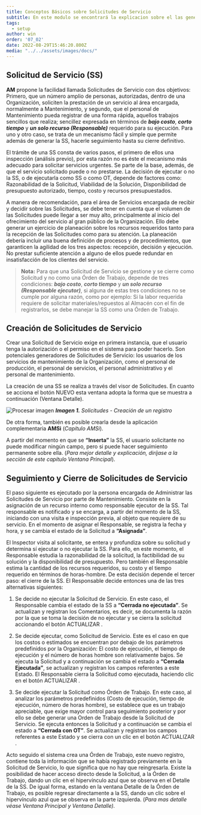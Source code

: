 ```yaml
---
title: Conceptos Básicos sobre Solicitudes de Servicio
subtitle: En este modulo se encontrará la explicacion sobre el las generalidades y momentos de la Solicitud de Servicio.
tags:
  - setup
author: win
order: '07_02'
date: 2022-08-29T15:46:20.800Z
media: "../../assets/images/docs/"
---
```


## Solicitud de Servicio (SS)


**AM** propone la facilidad llamada Solicitudes de Servicio con dos objetivos: Primero, que un número amplio de personas, autorizadas, dentro de una Organización, soliciten la prestación de un servicio al área encargada, normalmente a Mantenimiento, y segundo, que el personal de Mantenimiento pueda registrar de una forma rápida, aquellos trabajos sencillos que realiza; sencillez expresada en términos de ***bajo costo***, ***corto tiempo*** y ***un solo recurso (Responsable)*** requerido para su ejecución. Para uno y otro caso, se trata de un mecanismo fácil y simple que permite además de generar la SS, hacerle seguimiento hasta su cierre definitivo.


El trámite de una SS consta de varios pasos, el primero de ellos una inspección (análisis previo), por esta razón no es éste el mecanismo más adecuado para solicitar servicios urgentes. Se parte de la base, además, de que el servicio solicitado puede o no prestarse. La decisión de ejecutar o no la SS, o de ejecutarla como SS o como OT, depende de factores como: Razonabilidad de la Solicitud, Viabilidad de la Solución, Disponibilidad de presupuesto autorizado, tiempo, costo y recursos presupuestados.


A manera de recomendación, para el área de Servicios encargada de recibir y decidir sobre las Solicitudes, se debe tener en cuenta que el volumen de las Solicitudes puede llegar a ser muy alto, principalmente al inicio del ofrecimiento del servicio al gran público de la Organización. Ello debe generar un ejercicio de planeación sobre los recursos requeridos tanto para la recepción de las Solicitudes como para su atención. La planeación debería incluir una buena definición de procesos y de procedimientos, que garanticen la agilidad de los tres aspectos: recepción, decisión y ejecución. No prestar suficiente atención a alguno de ellos puede redundar en insatisfacción de los clientes del servicio.

>**Nota:** Para que una Solicitud de Servicio se gestione y se cierre como Solicitud y no como una Órden de Trabajo, depende de tres condiciones: ***bajo costo***, ***corto tiempo*** y ***un solo recurso (Responsable ejecutor)***, si alguna de estas tres condiciones no se cumple por alguna razón, como por ejemplo: Si la labor requerida requiere de solicitar materiales/repuestos al Almacén con el fin de registrarlos, se debe manejar la SS como una Órden de Trabajo.

## Creación de Solicitudes de Servicio

Crear una Solicitud de Servicio exige en primera instancia, que el  usuario tenga la autorización  o el permiso en el sistema para poder hacerlo. Son  potenciales generadores  de Solicitudes de Servicio: los usuarios de los servicios de mantenimiento  de la Organización, como  el  personal  de  producción,  el  personal  de  servicios,  el  personal administrativo y el personal de mantenimiento.

La creación de una SS se realiza a través del visor de Solicitudes. En cuanto se acciona el botón <a class="btn white">NUEVO</a> esta ventana adopta  la  forma  que  se  muestra  a  continuación (Ventana Detalle).


![Procesar imagen](../../assets/images/cap07/chp07_img01.png)
***Imagen 1.** Solicitudes - Creación de un registro*


De otra forma, también es posible crearla desde la aplicación complementaria **AMSi** (_Capítulo AMSi_). 

A partir del momento en que se **“Inserta”** la SS, el usuario solicitante no puede modificar ningún campo, pero si puede hacer seguimiento permanente sobre ella. (_Para mejor detalle y explicación, diríjase a la sección de este capítulo Ventana Principal_).



## Seguimiento y Cierre de Solicitudes de Servicio

El paso siguiente es ejecutado por la persona encargada de Administrar las Solicitudes de Servicio por parte de Mantenimiento. Consiste en la asignación de un recurso  interno como responsable  ejecutor de la SS. Tal responsable es notificado y se  encarga, a  partir del momento de la SS, iniciando con una visita e inspección previa, al objeto que requiere de su servicio. En el momento de asignar el Responsable, se registra la fecha y hora, y se cambia el estado de la Solicitud a  **“Asignada”**. 

El Inspector visita al solicitante, se entera y profundiza sobre su solicitud y  determina  sí ejecutar o no ejecutar la SS. Para ello, en este momento, el  Responsable estudia la razonabilidad  de  la  solicitud,  la  factibilidad  de   su   solución  y  la  disponibilidad  de presupuesto. Pero también el Responsable estima la cantidad de los recursos requeridos, su costo y el tiempo requerido en términos de horas-hombre. De esta decisión depende el tercer  paso: el  cierre  de  la  SS.  El  Responsable  decide  entonces  una  de  las  tres alternativas siguientes:

1.  Se decide no ejecutar la Solicitud de Servicio. En este caso, el Responsable cambia el estado de la SS a **“Cerrada no ejecutada”**. Se actualizan y registran los Comentarios, es decir, se documenta la razón por la que se toma la decisión de no ejecutar y se cierra la solicitud accionando el  botón <a class="btn blue">ACTUALIZAR <span class="mdi mdi-pencil"></span></a>. 


2.  Se decide ejecutar, como Solicitud de Servicio. Este es el caso en que los costos o estimados  se  encuentran  por  debajo  de  los  parámetros   predefinidos  por  la Organización: El costo de ejecución, el tiempo de ejecución y el número de horas hombre son relativamente bajos.  Se ejecuta la Solicitud y a continuación se cambia el estado a **“Cerrada Ejecutada”**, se actualizan y registran los campos referentes a este Estado. El Responsable cierra la Solicitud como ejecutada, haciendo clic en el botón <a class="btn blue">ACTUALIZAR <span class="mdi mdi-pencil"></span></a>.


3. Se decide ejecutar la Solicitud como Órden de Trabajo. En este caso, al  analizar los  parámetros predefinidos (Costo de ejecución, tiempo de ejecución, número de horas hombre), se establece que es un trabajo apreciable, que exige mayor control para seguimiento posterior y por ello se debe generar una Orden de Trabajo desde la Solicitud de Servicio. Se ejecuta entonces la Solicitud y a continuación se cambia el estado a **“Cerrada con OT”**. Se actualizan y registran los campos referentes a este Estado y se cierra con un clic en el botón <a class="btn blue">ACTUALIZAR<span class="mdi mdi-pencil"></span></a>
. 

Acto seguido el sistema crea una Órden de Trabajo, este nuevo registro, contiene toda la información que se había registrado previamente en la Solicitud de Servicio, lo que significa que no hay que  reingresarla. Existe la posibilidad de hacer acceso directo desde la Solicitud, a la  Órden de Trabajo, dando un  clic en  el  hipervínculo azul que se observa en el Detalle de la SS. De igual forma, estando en la ventana Detalle de la Órden de Trabajo, es posible regresar directamente a la SS, dando un clic sobre el hipervínculo azul que se observa en la parte izquierda. (_Para mas detalle véase Ventana Principal y Ventana Detalle)._

